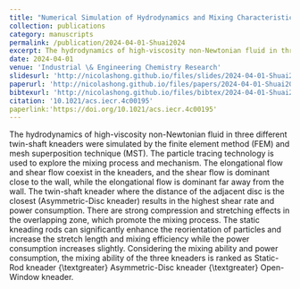 ```yaml
---
title: "Numerical Simulation of Hydrodynamics and Mixing Characteristics of High-Viscosity Non-Newtonian Fluid in Twin-Shaft Kneaders"
collection: publications
category: manuscripts
permalink: /publication/2024-04-01-Shuai2024
excerpt: The hydrodynamics of high-viscosity non-Newtonian fluid in three different twin-shaft kneaders were simulated by the finite element method (FEM) and mesh superposition technique (MST). The particle tracing technology is used to explore the mixing process and mechanism. The elongational flow and shear flow coexist in the kneaders, and the shear flow is dominant close to the wall, while the elongational flow is dominant far away from the wall. The twin-shaft kneader where the distance of the adjacent disc is the closest (Asymmetric-Disc kneader) results in the highest shear rate and power consumption. There are strong compression and stretching effects in the overlapping zone, which promote the mixing process. The static kneading rods can significantly enhance the reorientation of particles and increase the stretch length and mixing efficiency while the power consumption increases slightly. Considering the mixing ability and power consumption, the mixing ability of the three kneaders is ranked as Static-Rod kneader {\textgreater} Asymmetric-Disc kneader {\textgreater} Open-Window kneader.
date: 2024-04-01
venue: 'Industrial \& Engineering Chemistry Research'
slidesurl: 'http://nicolashong.github.io/files/slides/2024-04-01-Shuai2024.pdf'
paperurl: 'http://nicolashong.github.io/files/papers/2024-04-01-Shuai2024.pdf'
bibtexurl: 'http://nicolashong.github.io/files/bibtex/2024-04-01-Shuai2024.bib'
citation: '10.1021/acs.iecr.4c00195'
paperlink:'https://doi.org/10.1021/acs.iecr.4c00195'
---
```


The hydrodynamics of high-viscosity non-Newtonian fluid in three different twin-shaft kneaders were simulated by the finite element method (FEM) and mesh superposition technique (MST). The particle tracing technology is used to explore the mixing process and mechanism. The elongational flow and shear flow coexist in the kneaders, and the shear flow is dominant close to the wall, while the elongational flow is dominant far away from the wall. The twin-shaft kneader where the distance of the adjacent disc is the closest (Asymmetric-Disc kneader) results in the highest shear rate and power consumption. There are strong compression and stretching effects in the overlapping zone, which promote the mixing process. The static kneading rods can significantly enhance the reorientation of particles and increase the stretch length and mixing efficiency while the power consumption increases slightly. Considering the mixing ability and power consumption, the mixing ability of the three kneaders is ranked as Static-Rod kneader {\textgreater} Asymmetric-Disc kneader {\textgreater} Open-Window kneader.
